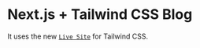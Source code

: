 # Next.js + Tailwind CSS Blog

It uses the new [`Live Site`](https://findhere-blog.vercel.app/) for Tailwind CSS.


